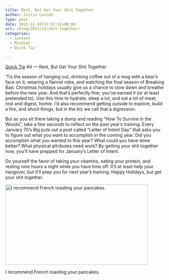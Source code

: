 ```yaml
---
title: Rest, But Get Your Shit Together
author: Justin Lascek
type: post
date: 2013-12-26T17:37:51+00:00
url: /blog/2013/12/shit-together/
categories:
  - Content
  - Mindset
  - Quick Tip

---
```

<a href="/blog/category/content/quick-tip/" target="_blank">Quick Tip</a> #4 &#8212; Rest, But Get Your Shit Together

&#8216;Tis the season of hanging out, drinking coffee out of a mug with a bear&#8217;s face on it, wearing a flannel robe, and watching the final season of Breaking Bad. Christmas holidays usually give us a chance to slow down and breathe before the new year. And that&#8217;s perfectly fine; you&#8217;ve earned it (or at least pretended to). Use this time to hydrate, sleep a lot, and eat a lot of meat; rest and digest, homie. I&#8217;d also recommend getting outside to explore, build a fire, and shoot things, but in the biz we call that a digression.

But as you sit there taking a dump and reading &#8220;How To Survive in the Woods&#8221;, take a few seconds to reflect on the past year&#8217;s training. Every January 70&#8217;s Big puts out a post called &#8220;Letter of Intent Day&#8221; that asks you to figure out what you want to accomplish in the coming year. Did you accomplish what you wanted to this year? What could you have done better? What physical attributes need work? By getting your shit together now, you&#8217;ll have prepped for January&#8217;s Letter of Intent.

Do yourself the favor of taking your vitamins, eating your protein, and resting nine hours a night while you have time off. It&#8217;ll at least help your hangover, but it&#8217;ll prep you for next year&#8217;s training. Happy Holidays, but get your shit together.

<div id="attachment_9791" style="width: 460px" class="wp-caption aligncenter">
  <a href="/2013/12/1545157_10152118615488678_2145366575_n.jpg"><img aria-describedby="caption-attachment-9791" data-attachment-id="9791" data-permalink="/blog/2013/12/shit-together/1545157_10152118615488678_2145366575_n/" data-orig-file="/2013/12/1545157_10152118615488678_2145366575_n.jpg" data-orig-size="720,405" data-comments-opened="1" data-image-meta="{&quot;aperture&quot;:&quot;0&quot;,&quot;credit&quot;:&quot;&quot;,&quot;camera&quot;:&quot;&quot;,&quot;caption&quot;:&quot;&quot;,&quot;created_timestamp&quot;:&quot;0&quot;,&quot;copyright&quot;:&quot;&quot;,&quot;focal_length&quot;:&quot;0&quot;,&quot;iso&quot;:&quot;0&quot;,&quot;shutter_speed&quot;:&quot;0&quot;,&quot;title&quot;:&quot;&quot;}" data-image-title="1545157_10152118615488678_2145366575_n" data-image-description="" data-medium-file="/2013/12/1545157_10152118615488678_2145366575_n-200x112.jpg" data-large-file="/2013/12/1545157_10152118615488678_2145366575_n-450x253.jpg" class="size-large wp-image-9791" alt="I recommend French toasting your pancakes. " src="/2013/12/1545157_10152118615488678_2145366575_n-450x253.jpg" width="450" height="253" srcset="/2013/12/1545157_10152118615488678_2145366575_n-450x253.jpg 450w, /2013/12/1545157_10152118615488678_2145366575_n-150x84.jpg 150w, /2013/12/1545157_10152118615488678_2145366575_n-200x112.jpg 200w, /2013/12/1545157_10152118615488678_2145366575_n-500x281.jpg 500w, /2013/12/1545157_10152118615488678_2145366575_n.jpg 720w" sizes="(max-width: 450px) 100vw, 450px" /></a>
  
  <p id="caption-attachment-9791" class="wp-caption-text">
    I recommend French toasting your pancakes.
  </p>
</div>
